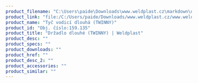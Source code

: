 ```yaml
---
product_filename: "C:\Users\paide\Downloads\www.weldplast.cz\markdown\drzadlo-dlouhe-twinny.md"
product_link: "file:/C:/Users/paide/Downloads/www.weldplast.cz/www.weldplast.cz/drzadlo-dlouhe-twinny"
product_name: "Tyč vodicí dlouhá (TWINNY)"
product_id: "Obj. číslo:159.135"
product_title: "Držadlo dlouhé (TWINNY) | Weldplast"
product_desc: ""
product_specs: ""
product_downloads: ""
product_href: ""
product_desc_2: ""
product_accessories: ""
product_similar: ""
---
```


